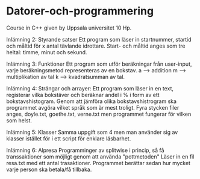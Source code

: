 # Datorer-och-programmering
Course in C++ given by Uppsala universitet 10 Hp. 

Inlämning 2: Styrande satser 
Ett program som läser in startnummer, startid och måltid för x antal tävlande idrottare. 
Start- och måltid anges som tre heltal: timme, minut och sekund.


Inlämning 3: Funktioner
Ett program som utför beräkningar från user-input, varje beräkningsmetod representeras av en bokstav.
a --> addition 
m --> multiplikation av tal
k --> kvadratsumman av tal.

Inlämning 4: Strängar och arrayer: 
Ett program som läser in en text, registerar vilka bokstäver och beräknar andel i % i form av ett bokstavshistogram. 
Genom att jämföra olika bokstavshistrogram ska programmet avgöra vilket språk som är mest troligt.
Fyra stycken filer anges, doyle.txt, goethe.txt, verne.txt men programmet fungerar för vilken som helst. 

Inlämning 5: Klasser
Samma uppgift som 4 men man använder sig av klasser istället för i ett script för enklare läsbarhet. 

Inlämning 6: Alpresa
Programminger av splitwise i princip, så få transsaktioner som möjligt genom att använda "pottmetoden" 
Läser in en fil resa.txt med ett antal trasaktioner. 
Programmet berättar sedan hur mycket varje person ska betala/få tillbaka.





